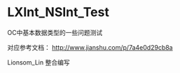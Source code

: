 # LXInt_NSInt_Test
OC中基本数据类型的一些问题测试

对应参考文档：
http://www.jianshu.com/p/7a4e0d29cb8a

Lionsom_Lin 整合编写

